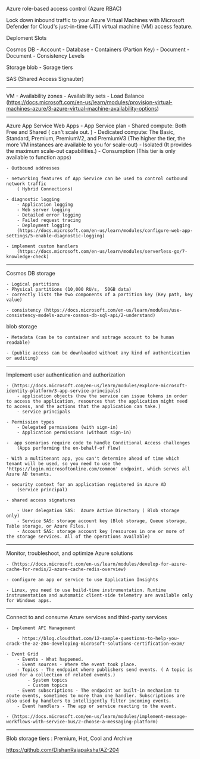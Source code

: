 Azure role-based access control (Azure RBAC) 


Lock down inbound traffic to your Azure Virtual Machines with Microsoft Defender for Cloud's just-in-time (JIT) virtual machine (VM) access feature.

Deploment Slots

Cosmos DB
	- Account
	- Database
	- Containers (Partion Key)
		- Document
		- Document
	- Consistency Levels

Storage blob
	- Sorage tiers

SAS (Shared Access Signauter)

---

VM
	- Availability zones
	- Availability sets
	- Load Balance
	(https://docs.microsoft.com/en-us/learn/modules/provision-virtual-machines-azure/3-azure-virtual-machine-availability-options)

---

Azure App Service Web Apps 
	- App Service plan
		- Shared compute: Both Free and Shared ( can't scale out. )
		- Dedicated compute: The Basic, Standard, Premium, PremiumV2, and PremiumV3
			(The higher the tier, the more VM instances are available to you for scale-out)
		- Isolated
			(It provides the maximum scale-out capabilities.)
		- Consumption
			(This tier is only available to function apps)

	- Outbound addresses

	- networking features of App Service can be used to control outbound network traffic
		( Hybrid Connections)

	- diagnostic logging
		- Application logging	
		- Web server logging	
		- Detailed error logging	
		- Failed request tracing	
		- Deployment logging	
		(https://docs.microsoft.com/en-us/learn/modules/configure-web-app-settings/5-enable-diagnostic-logging)

	- implement custom handlers 
		(https://docs.microsoft.com/en-us/learn/modules/serverless-go/7-knowledge-check)

---

Cosmos DB storage

	- Logical partitions
	- Physical partitions (10,000 RU/s,  50GB data)
	- correctly lists the two components of a partition key (Key path, key value)
	
	- consistency (https://docs.microsoft.com/en-us/learn/modules/use-consistency-models-azure-cosmos-db-sql-api/2-understand)
	
		
blob storage

	- Metadata (can be to container and sotrage account to be human readable)

	- (public access can be downloaded without any kind of authentication or auditing)
	
---

Implement user authentication and authorization

	- (https://docs.microsoft.com/en-us/learn/modules/explore-microsoft-identity-platform/3-app-service-principals)
		- application objects (how the service can issue tokens in order to access the application, resources that the application might need to access, and the actions that the application can take.)
		- service principals 
	
	- Permission types
		- Delegated permissions (with sign-in)
		- Application permissions (without sign-in)

	-  app scenarios require code to handle Conditional Access challenges
		(Apps performing the on-behalf-of flow)

	- With a multitenant app, you can't determine ahead of time which tenant will be used, so you need to use the 'https://login.microsoftonline.com/common' endpoint, which serves all Azure AD tenants.

	- security context for an application registered in Azure AD
		(service principal)

	- shared access signatures

		- User delegation SAS:  Azure Active Directory ( Blob storage only)
		- Service SAS: storage account key (Blob storage, Queue storage, Table storage, or Azure Files.)
		- Account SAS: storage account key (resources in one or more of the storage services. All of the operations available)

---

Monitor, troubleshoot, and optimize Azure solutions 

	- (https://docs.microsoft.com/en-us/learn/modules/develop-for-azure-cache-for-redis/2-azure-cache-redis-overview)

	- configure an app or service to use Application Insights

	- Linux, you need to use build-time instrumentation. Runtime instrumentation and automatic client-side telemetry are available only for Windows apps.


---

Connect to and consume Azure services and third-party services 

	- Implement API Management 

		- https://blog.cloudthat.com/12-sample-questions-to-help-you-crack-the-az-204-developing-microsoft-solutions-certification-exam/

	- Event Grid
		- Events - What happened.
		- Event sources - Where the event took place.
		- Topics - The endpoint where publishers send events. ( A topic is used for a collection of related events.)
			- System topics
			- Custom topics
		- Event subscriptions - The endpoint or built-in mechanism to route events, sometimes to more than one handler. Subscriptions are also used by handlers to intelligently filter incoming events.
		- Event handlers - The app or service reacting to the event. 

	- (https://docs.microsoft.com/en-us/learn/modules/implement-message-workflows-with-service-bus/2-choose-a-messaging-platform)


--- 

Blob storage tiers :
Premium, Hot, Cool and Archive




https://github.com/DishanRajapaksha/AZ-204
	

